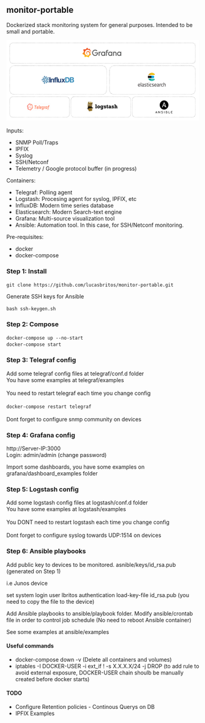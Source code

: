 ## monitor-portable

Dockerized stack monitoring system for general purposes. Intended to be small and portable.

<img src="images/stack.PNG" width="522" height="210">

Inputs:

- SNMP Poll/Traps
- IPFIX
- Syslog
- SSH/Netconf
- Telemetry / Google protocol buffer (in progress)

Containers:

- Telegraf: Polling agent
- Logstash: Procesing agent for syslog, IPFIX, etc
- InfluxDB: Modern time series database
- Elasticsearch: Modern Search-text engine
- Grafana: Multi-source visualization tool
- Ansible: Automation tool. In this case, for SSH/Netconf monitoring.

Pre-requisites:
- docker
- docker-compose

### Step 1: Install

```git clone https://github.com/lucasbritos/monitor-portable.git```

Generate SSH keys for Ansible

```bash ssh-keygen.sh``` 

### Step 2: Compose

```docker-compose up --no-start``` <br />
```docker-compose start``` <br />

### Step 3: Telegraf config

Add some telegraf config files at telegraf/conf.d folder <br />
You have some examples at telegraf/examples <br />
<br />
You need to restart telegraf each time you change config<br />
<br />
```docker-compose restart telegraf```<br />
<br />
Dont forget to configure snmp community on devices <br />

### Step 4: Grafana config

http://Server-IP:3000 <br />
Login: admin/admin (change password) <br />

Import some dashboards, you have some examples on grafana/dashboard_examples folder

### Step 5: Logstash config

Add some logstash config files at logstash/conf.d folder <br />
You have some examples at logstash/examples <br />
<br />
You DONT need to restart logstash each time you change config<br />
<br />
Dont forget to configure syslog towards UDP:1514 on devices<br />

### Step 6: Ansible playbooks

Add public key to devices to be monitored. asnible/keys/id_rsa.pub (generated on Step 1)

i.e Junos device

set system login user lbritos authentication load-key-file id_rsa.pub (you need to copy the file to the device)

Add Ansible playbooks to ansible/playbook folder.
Modify ansible/crontab file in order to control job schedule (No need to reboot Ansible container)

See some examples at ansible/examples

#### Useful commands

- docker-compose down -v (Delete all containers and volumes)
- iptables -I DOCKER-USER -i ext_if ! -s X.X.X.X/24 -j DROP (to add rule to avoid external exposure, DOCKER-USER chain shoulb be manually created before docker starts) 

#### TODO

- Configure Retention policies - Continous Querys on DB
- IPFIX Examples

